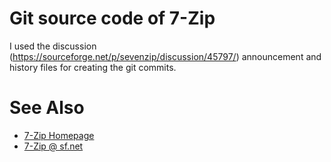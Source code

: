 # Git source code of 7-Zip

I used the discussion (https://sourceforge.net/p/sevenzip/discussion/45797/) announcement and history files for creating the git commits.

# See Also

* [7-Zip Homepage](https://www.7-zip.org/)
* [7-Zip @ sf.net](https://sourceforge.net/p/sevenzip/)
